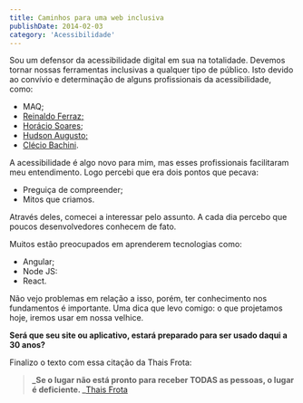 ```yaml
---
title: Caminhos para uma web inclusiva
publishDate: 2014-02-03
category: 'Acessibilidade'
---
```


Sou um defensor da acessibilidade digital em sua na totalidade. Devemos tornar nossas ferramentas inclusivas a qualquer tipo de público.
Isto devido ao convívio e determinação de alguns profissionais da acessibilidade, como:

- MAQ;
- [Reinaldo Ferraz](http://reinaldoferraz.com.br/)[;](https://twitter.com/horaciosoares)
- [Horácio Soares](https://twitter.com/horaciosoares);
- [Hudson Augusto](https://www.facebook.com/hudson.augusto.75)[;](https://twitter.com/cbachini)
- [Clécio Bachini](https://twitter.com/cbachini).

A acessibilidade é algo novo para mim, mas esses profissionais facilitaram meu entendimento.
Logo percebi que era dois pontos que pecava:

- Preguiça de compreender;
- Mitos que criamos.

Através deles, comecei a interessar pelo assunto. A cada dia percebo que poucos desenvolvedores conhecem de fato.

Muitos estão preocupados em aprenderem tecnologias como:

- Angular;
- Node JS:
- React.

Não vejo problemas em relação a isso, porém, ter conhecimento nos fundamentos é importante.
Uma dica que levo comigo: o que projetamos hoje, iremos usar em nossa velhice.

**Será que seu site ou aplicativo, estará preparado para ser usado daqui a 30 anos?**

Finalizo o texto com essa citação da Thais Frota:

> **_Se o lugar não está pronto para receber TODAS as pessoas, o lugar é deficiente.
> _**[Thais Frota](http://thaisfrota.wordpress.com/)

